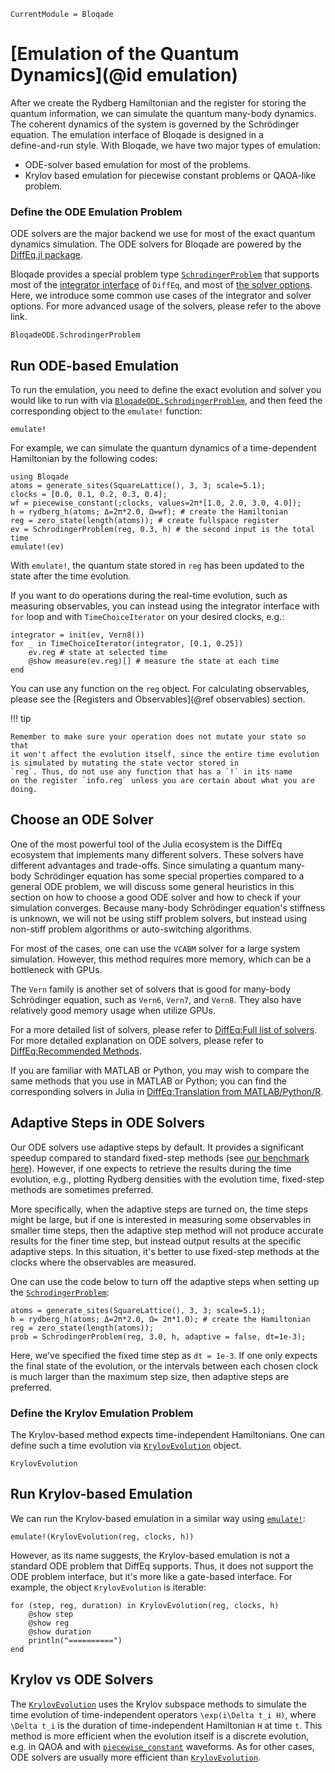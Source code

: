```@meta
CurrentModule = Bloqade
```

# [Emulation of the Quantum Dynamics](@id emulation)

After we create the Rydberg Hamiltonian and the register for storing the quantum information, we can 
simulate the quantum many-body dynamics. The coherent dynamics of
the system is governed by the Schrödinger equation. The emulation interface of Bloqade is designed in a  
define-and-run style.  With Bloqade, we have two major types of emulation:

- ODE-solver based emulation for most of the problems.
- Krylov based emulation for piecewise constant problems or QAOA-like problem.



### Define the ODE Emulation Problem

ODE solvers are the major backend we use for most of the exact quantum 
dynamics simulation. The ODE solvers for Bloqade are powered by the [DiffEq.jl package](https://diffeq.sciml.ai/).

Bloqade provides a special problem type [`SchrodingerProblem`](@ref)
that supports most of the 
[integrator interface](https://diffeq.sciml.ai/stable/basics/integrator/)
of `DiffEq`, and most of
[the solver options](https://diffeq.sciml.ai/stable/basics/common_solver_opts/). Here, we introduce some common use cases of the integrator and solver options. For more advanced usage of the solvers,
please refer to the above link.

```@docs
BloqadeODE.SchrodingerProblem
```

## Run ODE-based Emulation

To run the emulation, you need to define the exact evolution and solver
you would like to run with via [`BloqadeODE.SchrodingerProblem`](@ref), and then feed the corresponding object to the
`emulate!` function:

```@docs
emulate!
```

For example, we can simulate the quantum dynamics of a time-dependent Hamiltonian by the following codes:

```@example evolution
using Bloqade
atoms = generate_sites(SquareLattice(), 3, 3; scale=5.1);
clocks = [0.0, 0.1, 0.2, 0.3, 0.4];
wf = piecewise_constant(;clocks, values=2π*[1.0, 2.0, 3.0, 4.0]);
h = rydberg_h(atoms; Δ=2π*2.0, Ω=wf); # create the Hamiltonian 
reg = zero_state(length(atoms)); # create fullspace register
ev = SchrodingerProblem(reg, 0.3, h) # the second input is the total time
emulate!(ev)
```
With `emulate!`, the quantum state stored in `reg` has been updated to the state after the time evolution. 

If you want to do operations during the real-time evolution,
such as measuring observables, you can instead
using the integrator interface with `for` loop and with `TimeChoiceIterator` on your desired clocks, e.g.:

```@example evolution
integrator = init(ev, Vern8())
for _ in TimeChoiceIterator(integrator, [0.1, 0.25])
    ev.reg # state at selected time
    @show measure(ev.reg)[] # measure the state at each time
end
```

You can use any function on the `reg` object.  For calculating observables, 
please see the [Registers and Observables](@ref observables) section.

!!! tip

    Remember to make sure your operation does not mutate your state so that
    it won't affect the evolution itself, since the entire time evolution
    is simulated by mutating the state vector stored in
    `reg`. Thus, do not use any function that has a `!` in its name
    on the register `info.reg` unless you are certain about what you are
    doing.



## Choose an ODE Solver

One of the most powerful tool of the Julia ecosystem is the DiffEq ecosystem
that implements many different solvers. These solvers have different advantages and trade-offs. Since simulating a quantum many-body Schrödinger equation has some
special properties compared to a general ODE problem, we will discuss some
general heuristics in this section on how to choose a good ODE solver and
how to check if your simulation converges. Because many-body Schrödinger equation's stiffness is unknown, we will not be using stiff problem solvers, but instead using non-stiff problem algorithms or auto-switching algorithms.

For most of the cases, one can use the `VCABM` solver for a large system simulation. However, this method requires more memory, which can be a bottleneck with GPUs.

The `Vern` family is another set of solvers that is good for many-body
Schrödinger equation, such as `Vern6`, `Vern7`, and `Vern8`. They also
have relatively good memory usage when utilize GPUs.

For a more detailed list of solvers, please refer to [DiffEq:Full list of solvers](https://diffeq.sciml.ai/stable/solvers/ode_solve/#Full-List-of-Methods).
For more detailed explanation on ODE solvers, please refer to [DiffEq:Recommended Methods](https://diffeq.sciml.ai/stable/solvers/ode_solve/#Recommended-Methods).

If you are familiar with MATLAB or Python, you may wish to compare the same
methods that you use in MATLAB or Python; you can find the corresponding
solvers in Julia in [DiffEq:Translation from MATLAB/Python/R](https://diffeq.sciml.ai/stable/solvers/ode_solve/#Translations-from-MATLAB/Python/R).


## Adaptive Steps in ODE Solvers

Our ODE solvers use adaptive steps by default. It provides a significant speedup
compared to standard fixed-step methods (see [our benchmark here](https://github.com/yardstiq/bloqade_benchmarks/tree/main#results)).
However, if one expects to retrieve the results during the time evolution, e.g.,
plotting Rydberg densities with the evolution time, fixed-step methods are sometimes 
preferred.

More specifically, when the adaptive steps are turned on, the time steps might be large,
but if one is interested in measuring some observables in smaller time steps, then the adaptive step 
method will not produce accurate results for the finer time step, but instead output results at the specific adaptive steps. 
In this situation, it's better to use fixed-step methods at the clocks where the observables are measured.

One can use the code below to turn off the adaptive steps when setting up the [`SchrodingerProblem`](@ref):

```@example evolution
atoms = generate_sites(SquareLattice(), 3, 3; scale=5.1);
h = rydberg_h(atoms; Δ=2π*2.0, Ω= 2π*1.0); # create the Hamiltonian 
reg = zero_state(length(atoms)); 
prob = SchrodingerProblem(reg, 3.0, h, adaptive = false, dt=1e-3);
```

Here, we've specified the fixed time step as `dt = 1e-3`.
If one only expects the final state of the evolution,
or the intervals between each chosen clock is much larger than the maximum
step size, then adaptive steps are preferred.

### Define the Krylov Emulation Problem

The Krylov-based method expects time-independent Hamiltonians. One can define such a time evolution via [`KrylovEvolution`](@ref) object.

```@docs
KrylovEvolution
```

## Run Krylov-based Emulation

We can run the Krylov-based emulation in a similar way using [`emulate!`](@ref):

```@repl evolution
emulate!(KrylovEvolution(reg, clocks, h))
```

However, as its name suggests, the Krylov-based emulation is not a standard ODE problem that DiffEq  supports. Thus, it does not support the ODE problem interface, but it's more like a gate-based interface. For example, the object `KrylovEvolution` is iterable:

```@example evolution
for (step, reg, duration) in KrylovEvolution(reg, clocks, h)
    @show step
    @show reg
    @show duration
    println("==========")
end
```

## Krylov vs ODE Solvers

The [`KrylovEvolution`](@ref) uses the Krylov subspace methods to simulate the
time evolution of time-independent operators ``\exp(i\Delta t_i H)``, where ``\Delta t_i`` is the duration of time-independent Hamiltonian ``H`` at time ``t``. This method is more efficient when the evolution itself is a discrete evolution, e.g. in QAOA and with
[`piecewise_constant`](@ref) waveforms. As for other cases, ODE solvers
are usually more efficient than [`KrylovEvolution`](@ref).
